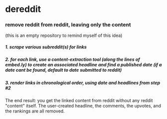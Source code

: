 dereddit
=======
 
### remove reddit from reddit, leaving only the content

(this is an empty repository to remind myself of this idea)

##### 1. scrape various subreddit(s) for links

##### 2. for each link, use a content-extraction tool (along the lines of embed.ly) to create an associated headline and find a published date (if a date cant be found, default to date submitted to reddit)

##### 3. render links in chronological order, using date and headlines from step #2

The end result: you get the linked content from reddit without any reddit "content" itself. The user-created headline, the comments, the upvotes, and the rankings are all removed. 
